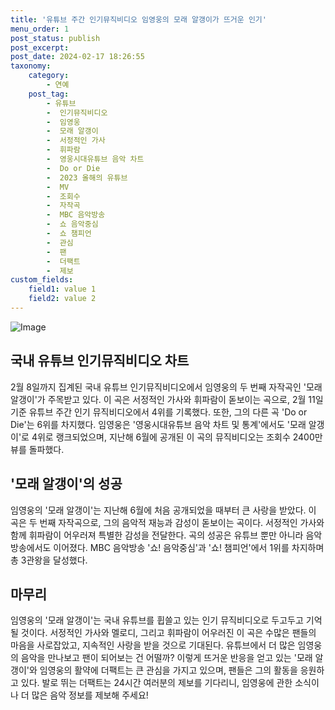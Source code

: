 ```yaml
---
title: '유튜브 주간 인기뮤직비디오 임영웅의 모래 알갱이가 뜨거운 인기'
menu_order: 1
post_status: publish
post_excerpt: 
post_date: 2024-02-17 18:26:55
taxonomy:
    category:
        - 연예
    post_tag:
        - 유튜브
        -  인기뮤직비디오
        -  임영웅
        -  모래 알갱이
        -  서정적인 가사
        -  휘파람
        -  영웅시대유튜브 음악 차트
        -  Do or Die
        -  2023 올해의 유튜브
        -  MV
        -  조회수
        -  자작곡
        -  MBC 음악방송
        -  쇼 음악중심
        -  쇼 챔피언
        -  관심
        -  팬
        -  더팩트
        -  제보
custom_fields:
    field1: value 1
    field2: value 2
---
```


![Image](https://ssl.pstatic.net/mimgnews/image/629/2024/02/12/20242441707694185_20240212083101907.jpg?type=w540)

## 국내 유튜브 인기뮤직비디오 차트
2월 8일까지 집계된 국내 유튜브 인기뮤직비디오에서 임영웅의 두 번째 자작곡인 '모래 알갱이'가 주목받고 있다. 이 곡은 서정적인 가사와 휘파람이 돋보이는 곡으로, 2월 11일 기준 유튜브 주간 인기 뮤직비디오에서 4위를 기록했다. 또한, 그의 다른 곡 'Do or Die'는 6위를 차지했다.
임영웅은 '영웅시대유튜브 음악 차트 및 통계'에서도 '모래 알갱이'로 4위로 랭크되었으며, 지난해 6월에 공개된 이 곡의 뮤직비디오는 조회수 2400만 뷰를 돌파했다.
## '모래 알갱이'의 성공
임영웅의 '모래 알갱이'는 지난해 6월에 처음 공개되었을 때부터 큰 사랑을 받았다. 이 곡은 두 번째 자작곡으로, 그의 음악적 재능과 감성이 돋보이는 곡이다. 서정적인 가사와 함께 휘파람이 어우러져 특별한 감성을 전달한다.
곡의 성공은 유튜브 뿐만 아니라 음악방송에서도 이어졌다. MBC 음악방송 '쇼! 음악중심'과 '쇼! 챔피언'에서 1위를 차지하며 총 3관왕을 달성했다.
## 마무리
임영웅의 '모래 알갱이'는 국내 유튜브를 휩쓸고 있는 인기 뮤직비디오로 두고두고 기억될 것이다. 서정적인 가사와 멜로디, 그리고 휘파람이 어우러진 이 곡은 수많은 팬들의 마음을 사로잡았고, 지속적인 사랑을 받을 것으로 기대된다. 유튜브에서 더 많은 임영웅의 음악을 만나보고 팬이 되어보는 건 어떨까?
이렇게 뜨거운 반응을 얻고 있는 '모래 알갱이'와 임영웅의 활약에 더팩트는 큰 관심을 가지고 있으며, 팬들은 그의 활동을 응원하고 있다.
발로 뛰는 더팩트는 24시간 여러분의 제보를 기다리니, 임영웅에 관한 소식이나 더 많은 음악 정보를 제보해 주세요!

